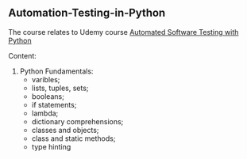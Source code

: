 ## Automation-Testing-in-Python

The course relates to Udemy course [Automated Software Testing with Python](https://www.udemy.com/course/automated-software-testing-with-python/)

Content:
1. Python Fundamentals:
   * varibles;
   * lists, tuples, sets;
   * booleans;
   * if statements;
   * lambda;
   * dictionary comprehensions;
   * classes and objects;
   * class and static methods;
   * type hinting

